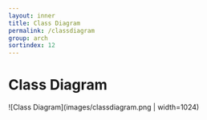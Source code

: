 ```yaml
---
layout: inner
title: Class Diagram
permalink: /classdiagram
group: arch
sortindex: 12
---
```

# Class Diagram
![Class Diagram](images/classdiagram.png | width=1024)